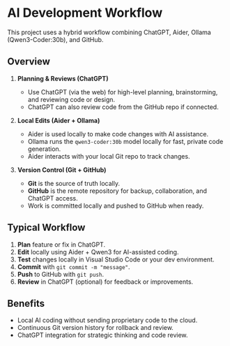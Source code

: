 # AI Development Workflow

This project uses a hybrid workflow combining ChatGPT, Aider, Ollama (Qwen3-Coder:30b), and GitHub.

## Overview
1. **Planning & Reviews (ChatGPT)**
   - Use ChatGPT (via the web) for high-level planning, brainstorming, and reviewing code or design.
   - ChatGPT can also review code from the GitHub repo if connected.

2. **Local Edits (Aider + Ollama)**
   - Aider is used locally to make code changes with AI assistance.
   - Ollama runs the `qwen3-coder:30b` model locally for fast, private code generation.
   - Aider interacts with your local Git repo to track changes.

3. **Version Control (Git + GitHub)**
   - **Git** is the source of truth locally.
   - **GitHub** is the remote repository for backup, collaboration, and ChatGPT access.
   - Work is committed locally and pushed to GitHub when ready.

## Typical Workflow
1. **Plan** feature or fix in ChatGPT.
2. **Edit** locally using Aider + Qwen3 for AI-assisted coding.
3. **Test** changes locally in Visual Studio Code or your dev environment.
4. **Commit** with `git commit -m "message"`.
5. **Push** to GitHub with `git push`.
6. **Review** in ChatGPT (optional) for feedback or improvements.

## Benefits
- Local AI coding without sending proprietary code to the cloud.
- Continuous Git version history for rollback and review.
- ChatGPT integration for strategic thinking and code review.
